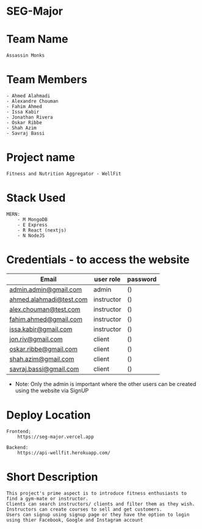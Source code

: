 # SEG-Major

# Team Name

    Assassin Monks

# Team Members

    - Ahmed Alahmadi
    - Alexandre Chouman
    - Fahim Ahmed
    - Issa Kabir
    - Jonathan Rivera
    - Oskar Ribbe
    - Shah Azim
    - Savraj Bassi

# Project name

    Fitness and Nutrition Aggregator - WellFit

# Stack Used

    MERN:
        - M MongoDB
        - E Express
        - R React (nextjs)
        - N NodeJS

# Credentials - to access the website

| Email                   | user role  | password |
| ----------------------- | ---------- | -------- |
| admin.admin@gmail.com   | admin      | ()       |
| ahmed.alahmadi@test.com | instructor | ()       |
| alex.chouman@test.com   | instructor | ()       |
| fahim.ahmed@gmail.com   | instructor | ()       |
| issa.kabir@gmail.com    | instructor | ()       |
| jon.riv@gmail.com       | client     | ()       |
| oskar.ribbe@gmail.com   | client     | ()       |
| shah.azim@gmail.com     | client     | ()       |
| savraj.bassi@gmail.com  | client     | ()       |

- Note: Only the admin is important where the other users can be created using the website via SignUP

# Deploy Location

    Frontend;
        https://seg-major.vercel.app

    Backend:
        https://api-wellfit.herokuapp.com/

# Short Description

    This project's prime aspect is to introduce fitness enthusiasts to find a gym-mate or instructor.
    Clients can search instructors/ clients and filter them as they wish.
    Instructors can create courses to sell and get customers.
    Users can signup using signup page or they have the option to login using thier Facebook, Google and Instagram account
